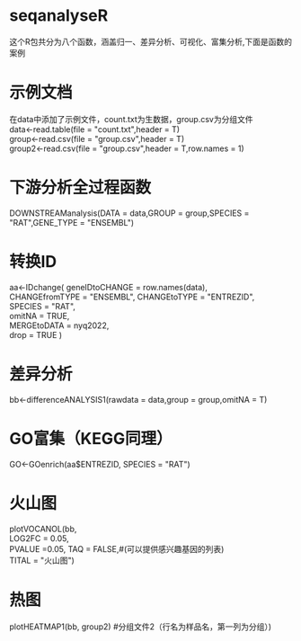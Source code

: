 # seqanalyseR
这个R包共分为八个函数，涵盖归一、差异分析、可视化、富集分析,下面是函数的案例  
# 示例文档
在data中添加了示例文件，count.txt为生数据，group.csv为分组文件  
data<-read.table(file = "count.txt",header = T)   
group<-read.csv(file = "group.csv",header = T)  
group2<-read.csv(file = "group.csv",header = T,row.names = 1)   
# 下游分析全过程函数
DOWNSTREAManalysis(DATA = data,GROUP = group,SPECIES = "RAT",GENE_TYPE = "ENSEMBL")  

# 转换ID
aa<-IDchange(
  geneIDtoCHANGE = row.names(data),  
  CHANGEfromTYPE = "ENSEMBL", 
  CHANGEtoTYPE = "ENTREZID",  
  SPECIES = "RAT",  
  omitNA = TRUE,  
  MERGEtoDATA = nyq2022,  
  drop = TRUE 
) 
# 差异分析
bb<-differenceANALYSIS1(rawdata = data,group = group,omitNA = T)  
# GO富集（KEGG同理）
GO<-GOenrich(aa$ENTREZID, SPECIES = "RAT")  
# 火山图
plotVOCANOL(bb,    
            LOG2FC = 0.05,   
            PVALUE =0.05, 
            TAQ = FALSE,#(可以提供感兴趣基因的列表)     
            TITAL = "火山图")
# 热图
plotHEATMAP1(bb, group2) #分组文件2（行名为样品名，第一列为分组）)
